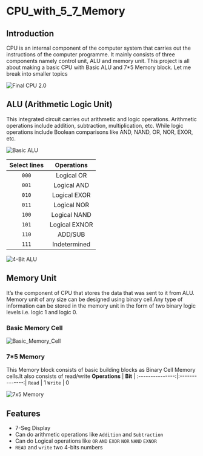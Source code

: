 # CPU_with_5_7_Memory
## Introduction 
CPU is an internal component of the computer system that carries out the instructions of the computer programme. It mainly consists of three components namely control unit, ALU and memory unit. This project is all about making a basic CPU with Basic ALU and 7*5 Memory block. Let me break into smaller topics
<br>

![Final CPU 2.0](https://github.com/icy-chidam/CPU_with_5_7_Memory/assets/124269988/b0c8eff0-a3ec-4b8d-9cda-14c021f7d3ed)
## ALU (Arithmetic Logic Unit)

This integrated circuit carries out arithmetic and logic operations. Arithmetic operations include addition, subtraction, multiplication, etc. While logic operations include Boolean comparisons like AND, NAND, OR, NOR, EXOR, etc.

![Basic ALU](https://github.com/icy-chidam/CPU_with_5_7_Memory/assets/124269988/44b1c235-7a1b-4957-89da-8c697f2704cf)


**Select lines** | **Operations** |
:---------------:|:--------------:|
`000`            | Logical OR
`001`            | Logical AND
`010`            | Logical EXOR
`011`            | Logical NOR
`100`            | Logical NAND
`101`            | Logical EXNOR
`110`            | ADD/SUB
`111`            | Indetermined


![4-Bit ALU](https://github.com/icy-chidam/CPU_with_5_7_Memory/assets/124269988/6101901f-a777-45b7-89d9-ed9402d27028)

## Memory Unit
It’s the component of CPU that stores the data that was sent to it from ALU. Memory unit of any size can be designed using binary cell.Any type of information can be stored in the memory unit in the form of two binary logic levels i.e. logic 1 and logic 0.
### Basic Memory Cell
![Basic_Memory_Cell](https://github.com/icy-chidam/CPU_with_5_7_Memory/assets/124269988/aa8d0673-b2c1-46b0-8354-f8f428d3a53e)
### 7*5 Memory
This Memory block consists of basic building blocks as Binary Cell Memory cells.It also consists of read/write
**Operations** | **Bit** |
:---------------:|:--------------:|
`Read`           | 1
`Write`          | 0 

![7x5 Memory](https://github.com/icy-chidam/CPU_with_5x7_Memory/assets/124269988/42954a25-349f-4698-85bd-725f2602b0da)

## Features
* 7-Seg Display
* Can do arithmetic operations like  `Addition` and `Subtraction`
* Can do Logical operations like `OR` `AND` `EXOR` `NOR` `NAND` `EXNOR`
* `READ` and `write` two 4-bits numbers
